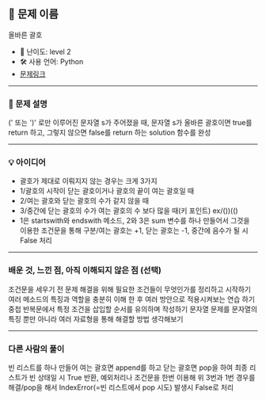 ## 📘 문제 이름
올바른 괄호

- 🧩 난이도: level 2
- 🛠 사용 언어: Python
- [문제링크](https://school.programmers.co.kr/learn/courses/30/lessons/12909)

---

### 🧠 문제 설명
(' 또는 ')' 로만 이루어진 문자열 s가 주어졌을 때, 문자열 s가 올바른 괄호이면 true를 return 하고, 그렇지 않으면 false를 return 하는 solution 함수를 완성

---

### 💡 아이디어
- 괄호가 제대로 이뤄지지 않는 경우는 크게 3가지 
- 1/괄호의 시작이 닫는 괄호이거나 괄호의 끝이 여는 괄호일 때
- 2/여는 괄호와 닫는 괄호의 수가 같지 않을 때
- 3/중간에 닫는 괄호의 수가 여는 괄호의 수 보다 많을 때(키 포인트) ex/())(()
- 1은 startswith와 endswith 메소드, 2와 3은 sum 변수를 하나 만들어서 그것을 이용한 조건문을 통해 구분/여는 괄호는 +1, 닫는 괄호는 -1, 중간에 음수가 될 시 False 처리

---

### 배운 것, 느낀 점, 아직 이해되지 않은 점 (선택)
조건문을 세우기 전 문제 해결을 위해 필요한 조건들이 무엇인가를 정리하고 시작하기
여러 메소드의 특징과 역할을 충분히 이해 한 후 여러 방안으로 적용시켜보는 연습 하기
중첩 반복문에서 특정 조건을 삽입할 순서를 유의하며 작성하기
문자열 문제를 문자열의 특징 뿐만 아니라 여러 자료형을 통해 해결할 방법 생각해보기

---

### 다른 사람의 풀이
빈 리스트를 하나 만들어 여는 괄호면 append를 하고 닫는 괄호면 pop을 하여 최종 리스트가 빈 상태일 시 True 반환, 예외처리나 조건문을 한번 이용해 위 3번과 1번 경우를 해결/pop을 해서 IndexError(=빈 리스트에서 pop 시도) 발생시 False로 처리